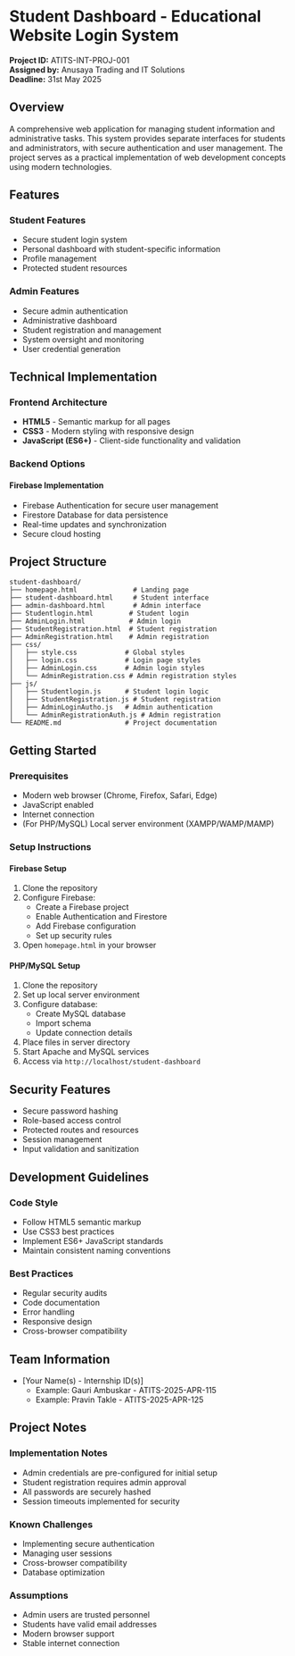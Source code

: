 # Student Dashboard - Educational Website Login System

**Project ID:** ATITS-INT-PROJ-001  
**Assigned by:** Anusaya Trading and IT Solutions  
**Deadline:** 31st May 2025

## Overview

A comprehensive web application for managing student information and administrative tasks. This system provides separate interfaces for students and administrators, with secure authentication and user management. The project serves as a practical implementation of web development concepts using modern technologies.

## Features

### Student Features
- Secure student login system
- Personal dashboard with student-specific information
- Profile management
- Protected student resources

### Admin Features
- Secure admin authentication
- Administrative dashboard
- Student registration and management
- System oversight and monitoring
- User credential generation

## Technical Implementation

### Frontend Architecture
- **HTML5** - Semantic markup for all pages
- **CSS3** - Modern styling with responsive design
- **JavaScript (ES6+)** - Client-side functionality and validation

### Backend Options

#### Firebase Implementation
- Firebase Authentication for secure user management
- Firestore Database for data persistence
- Real-time updates and synchronization
- Secure cloud hosting

## Project Structure

```
student-dashboard/
├── homepage.html              # Landing page
├── student-dashboard.html     # Student interface
├── admin-dashboard.html       # Admin interface
├── Studentlogin.html         # Student login
├── AdminLogin.html           # Admin login
├── StudentRegistration.html  # Student registration
├── AdminRegistration.html    # Admin registration
├── css/
│   ├── style.css            # Global styles
│   ├── login.css            # Login page styles
│   ├── AdminLogin.css       # Admin login styles
│   └── AdminRegistration.css # Admin registration styles
├── js/
│   ├── Studentlogin.js      # Student login logic
│   ├── StudentRegistration.js # Student registration
│   ├── AdminLoginAutho.js   # Admin authentication
│   └── AdminRegistrationAuth.js # Admin registration
└── README.md                # Project documentation
```

## Getting Started

### Prerequisites
- Modern web browser (Chrome, Firefox, Safari, Edge)
- JavaScript enabled
- Internet connection
- (For PHP/MySQL) Local server environment (XAMPP/WAMP/MAMP)

### Setup Instructions

#### Firebase Setup
1. Clone the repository
2. Configure Firebase:
   - Create a Firebase project
   - Enable Authentication and Firestore
   - Add Firebase configuration
   - Set up security rules
3. Open `homepage.html` in your browser

#### PHP/MySQL Setup
1. Clone the repository
2. Set up local server environment
3. Configure database:
   - Create MySQL database
   - Import schema
   - Update connection details
4. Place files in server directory
5. Start Apache and MySQL services
6. Access via `http://localhost/student-dashboard`

## Security Features

- Secure password hashing
- Role-based access control
- Protected routes and resources
- Session management
- Input validation and sanitization

## Development Guidelines

### Code Style
- Follow HTML5 semantic markup
- Use CSS3 best practices
- Implement ES6+ JavaScript standards
- Maintain consistent naming conventions

### Best Practices
- Regular security audits
- Code documentation
- Error handling
- Responsive design
- Cross-browser compatibility

## Team Information

* [Your Name(s) - Internship ID(s)]
  * Example: Gauri Ambuskar - ATITS-2025-APR-115
  * Example: Pravin Takle - ATITS-2025-APR-125

## Project Notes

### Implementation Notes
- Admin credentials are pre-configured for initial setup
- Student registration requires admin approval
- All passwords are securely hashed
- Session timeouts implemented for security

### Known Challenges
- Implementing secure authentication
- Managing user sessions
- Cross-browser compatibility
- Database optimization

### Assumptions
- Admin users are trusted personnel
- Students have valid email addresses
- Modern browser support
- Stable internet connection